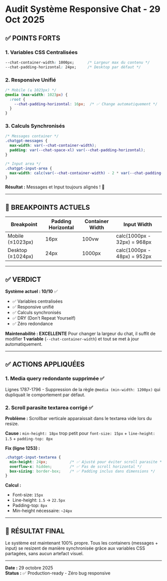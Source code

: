 # Audit Système Responsive Chat - 29 Oct 2025

## ✅ POINTS FORTS

### 1. Variables CSS Centralisées
```css
--chat-container-width: 1000px;      /* Largeur max du contenu */
--chat-padding-horizontal: 24px;     /* Desktop par défaut */
```

### 2. Responsive Unifié
```css
/* Mobile (≤ 1023px) */
@media (max-width: 1023px) {
  :root {
    --chat-padding-horizontal: 16px;  /* ✅ Change automatiquement */
  }
}
```

### 3. Calculs Synchronisés
```css
/* Messages container */
.chatgpt-messages {
  max-width: var(--chat-container-width);
  padding: var(--chat-space-xl) var(--chat-padding-horizontal);
}

/* Input area */
.chatgpt-input-area {
  max-width: calc(var(--chat-container-width) - 2 * var(--chat-padding-horizontal));
}
```

**Résultat :** Messages et Input toujours alignés ! 🎯

---

## 📐 BREAKPOINTS ACTUELS

| Breakpoint | Padding Horizontal | Container Width | Input Width |
|------------|-------------------|-----------------|-------------|
| Mobile (≤1023px) | 16px | 100vw | calc(1000px - 32px) = 968px |
| Desktop (≥1024px) | 24px | 1000px | calc(1000px - 48px) = 952px |

---

## ✅ VERDICT

**Système actuel : 10/10** ✅
- ✅ Variables centralisées
- ✅ Responsive unifié
- ✅ Calculs synchronisés
- ✅ DRY (Don't Repeat Yourself)
- ✅ Zéro redondance

**Maintenabilité : EXCELLENTE**
Pour changer la largeur du chat, il suffit de modifier **1 variable** (`--chat-container-width`) et tout se met à jour automatiquement.

---

## ✅ ACTIONS APPLIQUÉES

### 1. Media query redondante supprimée ✅
Lignes 1787-1796 - Suppression de la règle `@media (min-width: 1200px)` qui dupliquait le comportement par défaut.

### 2. Scroll parasite textarea corrigé ✅
**Problème :** Scrollbar verticale apparaissait dans le textarea vide lors du resize.

**Cause :** `min-height: 18px` trop petit pour `font-size: 15px` + `line-height: 1.5` + `padding-top: 8px`

**Fix (ligne 1253) :**
```css
.chatgpt-input-textarea {
  min-height: 24px;          /* ✅ Ajusté pour éviter scroll parasite */
  overflow-x: hidden;        /* ✅ Pas de scroll horizontal */
  box-sizing: border-box;    /* ✅ Padding inclus dans dimensions */
}
```

**Calcul :**
- Font-size: `15px`
- Line-height: `1.5` → `22.5px`
- Padding-top: `8px`
- Min-height nécessaire: `~24px`

---

## 🎯 RÉSULTAT FINAL

Le système est maintenant 100% propre. Tous les containers (messages + input) se resizent de manière synchronisée grâce aux variables CSS partagées, sans aucun artefact visuel.

---

**Date :** 29 octobre 2025  
**Status :** ✅ Production-ready - Zéro bug responsive


